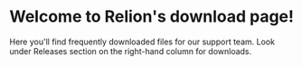 # Welcome to Relion's download page!

Here you'll find frequently downloaded files for our support team.
Look under Releases section on the right-hand column for downloads.
